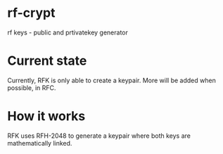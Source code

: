 # rf-crypt
 rf keys - public and prtivatekey generator

 # Current state

 Currently, RFK is only able to create a keypair. More will be added when possible, in RFC.

 # How it works

 RFK uses RFH-2048 to generate a keypair where both keys are mathematically linked. 
